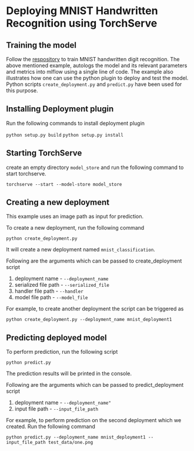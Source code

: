 # Deploying MNIST Handwritten Recognition using TorchServe

## Training the model

Follow the [respository](https://github.com/mlflow/mlflow/tree/master/examples/pytorch/MNIST/example1) to train MNIST handwritten digit recognition.
The above mentioned example, autologs the model and its relevant parameters and metrics into mlflow using a single line of code.  The example also illustrates how one can use the python plugin to deploy and test the model. Python scripts `create_deployment.py` and `predict.py` have been used for this purpose.


## Installing Deployment plugin

Run the following commands to install deployment plugin

`python setup.py build`
`python setup.py install`

## Starting TorchServe

create an empty directory `model_store` and run the following command to start torchserve.

`torchserve --start --model-store model_store`

## Creating a new deployment

This example uses an image path as input for prediction.

To create a new deployment, run the following command

`python create_deployment.py`

It will create a new deployment named `mnist_classification`.

Following are the arguments which can be passed to create_deployment script

1. deployment name - `--deployment_name`
2. serialized file path - `--serialized_file`
3. handler file path - `--handler`
4. model file path - `--model_file`

For example, to create another deployment the script can be triggered as

`python create_deployment.py --deployment_name mnist_deployment1`

## Predicting deployed model

To perform prediction, run the following script

`python predict.py`

The prediction results will be printed in the console.

Following are the arguments which can be passed to predict_deployment script

1. deployment name - `--deployment_name"`
2. input file path - `--input_file_path`

For example, to perform prediction on the second deployment which we created. Run the following command

`python predict.py --deployment_name mnist_deployment1 --input_file_path test_data/one.png`


